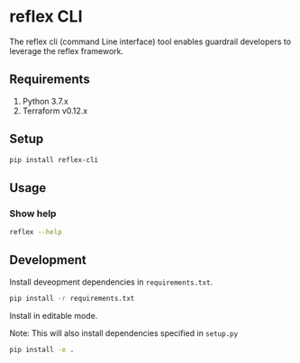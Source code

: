 # reflex CLI

The reflex cli (command Line interface) tool enables guardrail developers to leverage
the reflex framework.

## Requirements

1. Python 3.7.x
2. Terraform v0.12.x

## Setup

```sh
pip install reflex-cli
```

## Usage

### Show help

```sh
reflex --help
```

## Development

Install deveopment dependencies in `requirements.txt`.

```sh
pip install -r requirements.txt
```

Install in editable mode.

Note: This will also install dependencies specified in `setup.py`

```sh
pip install -e .
```
